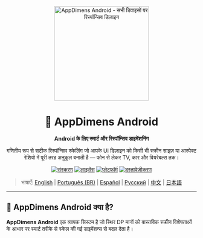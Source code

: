 <div align="center">
    <img src="../../IMAGES/image_sample_devices.png" alt="AppDimens Android - सभी डिवाइसों पर रिस्पॉन्सिव डिज़ाइन" height="250"/>
    <h1>📐 AppDimens Android</h1>
    <p><strong>Android के लिए स्मार्ट और रिस्पॉन्सिव डाइमेंशनिंग</strong></p>
    <p>गणितीय रूप से सटीक रिस्पॉन्सिव स्केलिंग जो आपके UI डिज़ाइन को किसी भी स्क्रीन साइज़ या आस्पेक्ट रेशियो में पूरी तरह अनुकूल बनाती है — फोन से लेकर TV, कार और वियरेबल्स तक।</p>

[![संस्करण](https://img.shields.io/badge/version-1.0.5-blue.svg)](https://github.com/bodenberg/appdimens/releases)
[![लाइसेंस](https://img.shields.io/badge/license-Apache%202.0-green.svg)](../../LICENSE)
[![प्लेटफॉर्म](https://img.shields.io/badge/platform-Android%2021+-orange.svg)](https://developer.android.com/)
[![दस्तावेज़ीकरण](https://img.shields.io/badge/docs-complete-brightgreen.svg)](https://appdimens-project.web.app/)
</div>

> भाषाएँ: [English](../../../Android/README.md) | [Português (BR)](../pt-BR/Android/README.md) | [Español](../es/Android/README.md) | [Русский](../ru/Android/README.md) | [中文](../zh/Android/README.md) | [日本語](../ja/Android/README.md)

---

## 🎯 AppDimens Android क्या है?

**AppDimens Android** एक व्यापक सिस्टम है जो स्थिर DP मानों को वास्तविक स्क्रीन विशेषताओं के आधार पर स्मार्ट तरीके से स्केल की गई डाइमेंशन्स से बदल देता है।

